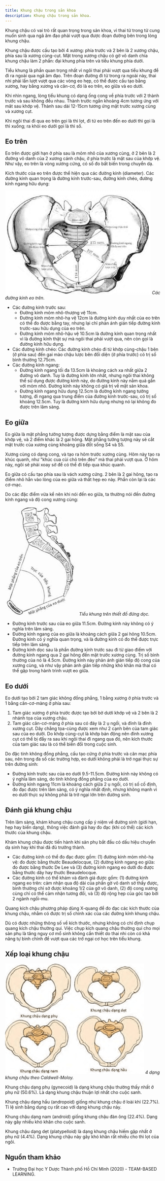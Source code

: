 ```yaml
---
title: Khung chậu trong sản khoa
description: Khung chậu trong sản khoa.
---
```


Khung chậu có vai trò rất quan trọng trong sản khoa, vì thai từ trong tử cung muốn sinh qua ngã âm đạo phải vượt qua được đoạn đường bên trong lòng khung chậu.

Khung chậu được cấu tạo bởi 4 xương: phía trước và 2 bên là 2 xương chậu, phía sau là xương cùng-cụt. Mặt trong xương chậu có gờ vô danh chia khung chậu làm 2 phần: đại khung phía trên và tiểu khung phía dưới.

Tiểu khung là phần quan trọng nhất vì ngôi thai phải vượt qua tiểu khung để đi ra ngoài qua ngã âm đạo. Trên đoạn đường đi từ trong ra ngoài này, thai nhi phải lần lượt vượt qua các vòng eo hẹp, có thể được cấu tạo bằng xương, hay bằng xương và cân-cơ, đó là eo trên, eo giữa và eo dưới.

Khi nhìn ngang, lòng tiểu khung có dạng ống cong về phía trước với 2 thành trước và sau không đều nhau. Thành trước ngắn khoảng 4cm tương ứng với măt sau khớp vệ. Thành sau dài 12-15cm tương ứng mặt trước xương cùng và xương cụt.

Khi ngôi thai đi qua eo trên gọi là thì lọt, đi từ eo trên đến eo dưới thì gọi là thì xuống; ra khỏi eo dưới gọi là thì sổ.

## Eo trên

Eo trên được giới hạn ở phía sau là mỏm nhô của xương cùng, ở 2 bên là 2 đường vô danh của 2 xương cánh chậu, ở phía trước là mặt sau của khớp vệ. Như vậy, eo trên là vòng xương cứng, có số đo bất biến trong chuyển dạ.

Kích thước của eo trên được thể hiện qua các đường kính (diameter). Các đường kính quan trọng là đường kính trước-sau, đường kính chéo, đường kính ngang hữu dụng:

![Các đường kính eo trên](../../../../assets/san-khoa/khung-chau-trong-san-khoa/cac-duong-kinh-eo-tren.png)
_Các đường kính eo trên._

- Các đường kính trước sau:
  - Đường kính mỏm nhô-thượng vệ 11cm.
  - Đường kính mỏm nhô-hạ vệ 12cm là đường kính duy nhất của eo trên có thể đo được bằng tay, nhưng lại chỉ phản ánh gián tiếp đường kính trước-sau hữu dụng của eo trên.
  - Đường kính mỏm nhô-hậu vệ 10.5cm là đường kính quan trọng nhất vì là đường kính thật sự mà ngôi thai phải vượt qua, nên còn gọi là đường kính hữu dụng.
- Các đường kính chéo: Các đường kính chéo đi từ khớp cùng-chậu 1 bên (ở phía sau) đến gai mào chậu lược bên đối diện (ở phía trước) có trị số bình thường 12.75cm.
- Các đường kính ngang:
  - Đường kính ngang tối đa 13.5cm là khoảng cách xa nhất giữa 2 đường vô danh. Tuy là đường kính lớn nhất, nhưng ngôi thai không thể sử dụng được đường kính này, do đường kính này nằm quá gần với mỏm nhô. Đường kính này không có giá trị về mặt sản khoa.
  - Đường kính ngang hữu dụng 12.5cm là đường kính ngang tưởng tượng, đi ngang qua trung điểm của đường kính trước-sau, có trị số khoảng 12.5cm. Tuy là đường kính hữu dụng nhưng nó lại không đo được trên lâm sàng.

## Eo giữa

Eo giữa là mặt phẳng tưởng tượng được dựng bằng điểm là mặt sau của khớp vệ, và 2 điểm khác là 2 gai hông. Mặt phẳng tưởng tượng này sẽ cắt mặt trước của xương cùng khoảng giữa đốt sống S4 và S5.

Xương cùng có dạng cong, và tạo ra hõm trước xương cùng. Hõm này tạo ra khúc quanh, như "khúc cua cùi chỏ trên đèo" mà thai phải vượt qua. Ở hõm này, ngôi sẽ phải xoay sở để có thể đi tiếp qua khúc quanh.

Eo giữa có cấu tạo phía sau là vách xương cứng. 2 bên là 2 gai hông, tạo ra điểm nhô hẳn vào lòng của eo giữa và thắt hẹp eo này. Phần còn lại là các cơ-mạc.

Do các đặc điểm vừa kể nên khi nói đến eo giữa, ta thường nói đến đường kính ngang và độ cong xương cùng:

![Tiểu khung trên thiết đồ đứng dọc](../../../../assets/san-khoa/khung-chau-trong-san-khoa/tieu-khung-tren-thiet-do-dung-doc.png)
_Tiểu khung trên thiết đồ đứng dọc._

- Đường kính trước sau của eo giữa 11.5cm. Đường kính này không có ý nghĩa trên lâm sàng.
- Đường kính ngang của eo giữa là khoảng cách giữa 2 gai hông 10.5cm. Đường kính có ý nghĩa quan trọng, và là đường
  kính có đo thể được trực tiếp trên lâm sàng.
- Đường kính dọc sau là phần đường kính trước sau đi từ giao điểm với đường kính ngang qua 2 gai hông đến mặt trước xương cùng. Trị số bình thường của nó là 4.5cm. Đường kính này phản ánh gián tiếp độ cong của xương cùng, và như vậy phản ánh gián tiếp những khó khăn mà thai có thể gặp trong hành trình vượt eo giữa.

## Eo dưới

Eo dưới tạo bởi 2 tam giác không đồng phẳng, 1 bằng xương ở phía trước và 1 bằng cân-cơ-màng ở phía sau:

1. Tam giác xương ở phía trước được tạo bởi bờ dưới khớp vệ và 2 bên là 2 nhánh tọa của xương chậu.
2. Tam giác cân-cơ-màng ở phía sau có đáy là 2 ụ ngồi, và đỉnh là đỉnh xương cụt. Dây chằng tọa-cùng được xem như 2 cạnh bên của tam giác sau của eo dưới. Do khớp cùng-cụt là khớp bán động nên đỉnh xương cụt có thể bị đẩy ra sau khi ngôi thai đi ngang qua đó, nên kích thước của tam giác sau là có thể biến đổi trong cuộc sinh.

Do đặc tính không đồng phẳng, cấu tạo cứng ở phía trước và cân mạc phía sau, nên trong đa số các trường hợp, eo dưới không phải là trở ngại thực sự trên đường sinh:

- Đường kính trước sau của eo dưới 9.5-11.5cm. Đường kính này không có ý nghĩa lâm sàng, do tính không đồng phẳng của eo dưới.
- Đường kính ngang 11cm là khoảng cách giữa 2 ụ ngồi, có trị số cố định, đo đạc được trên lâm sàng, có ý nghĩa nhất định, nhưng không mạnh vì eo dưới thực sự không phải là trở ngại lớn trên đường sinh.

## Đánh giá khung chậu

Trên lâm sàng, khám khung chậu cung cấp ý niệm về đường sinh (giới hạn, hẹp hay biến dạng), thông việc đánh giá hay đo đạc (khi có thể) các kích thước của khung chậu.

Khám khung chậu được tiến hành khi sản phụ bắt đầu có dấu hiệu chuyển dạ sinh hay khi thai đã đủ trưởng thành.

- Các đường kính có thể đo đạc được gồm: (1) đường kính mỏm nhô-hạ vệ: đo được bằng thước Beaudelocque, (2) đường kính ngang eo giữa: đo được bằng thước De Lee và (3) đường kính ngang eo dưới đo được bằng thước dây hay thước Beaudelocque.
- Các đường kính có thể khám và đánh giá được gồm: (1) đường kính ngang eo trên: cảm nhận qua độ dài của phần gờ vô danh sờ thấy được, bình thường chỉ sờ được khoảng 1/2 của gờ vô danh, (2) độ cong xương cùng chỉ có thể cảm nhận tương đối, và (3) độ rộng hẹp của góc tạo bởi 2 ngành ngồi-mu.

Quang kích chậu phương pháp dùng X-quang để đo đạc các kích thước của khung chậu, nhằm có được trị số chính xác của các đường kính khung chậu.

Dù có được những thông số về kích thước, nhưng không có chỉ định chụp quang kích chậu thường qui. Việc chụp kích quang chậu thường qui cho mọi sản phụ là tăng nguy cơ mổ sinh không cần thiết do thai nhi còn có khả năng tự bình chỉnh để vượt qua các trở ngại cơ học trên tiểu khung.

## Xếp loại khung chậu

![Các dạng khung chậu](../../../../assets/san-khoa/khung-chau-trong-san-khoa/cac-dang-khung-chau-theo-caldwell-moloy.png)
_4 dạng khung chậu theo Caldwell-Moloy._

Khung chậu dạng phụ (gynecoid) là dạng khung chậu thường thấy nhất ở phụ nữ (50.6%). Là dạng khung chậu thuận lợi nhất cho cuộc sanh.

Khung chậu dạng hầu (andropoid) giống như khung chậu ở loài khỉ (22.7%). Tỉ lệ sinh bằng dụng cụ rất cao với dạng khung chậu này.

Khung chậu dạng nam (android) giống khung chậu đàn ông (22.4%). Dạng này gây nhiều khó khăn cho cuộc sanh.

Khung chậu dạng dẹt (platypelloid) là dạng khung chậu hiếm gặp nhất ở phụ nữ (4.4%). Dạng khung chậu này gây khó khăn rất nhiều cho thì lọt của ngôi.

## Nguồn tham khảo

- Trường Đại học Y Dược Thành phố Hồ Chí Minh (2020) - TEAM-BASED LEARNING.
